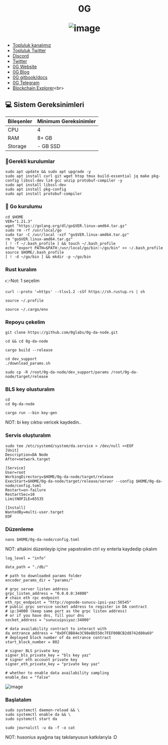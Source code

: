 <h1 align="center"> 0G

![image](https://github.com/molla202/0G/assets/91562185/6eca238f-cd35-411b-9c5a-857fbd80dd33)


</h1>


 * [Topluluk kanalımız](https://t.me/corenodechat)<br>
 * [Topluluk Twitter](https://twitter.com/corenodeHQ)<br>
 * [Discord](https://discord.com/invite/0glabs)<br>
 * [Twitter](https://twitter.com/0G_labs)<br>
 * [0G Website](https://0g.ai/)<br>
 * [0G Blog](https://blog.0g.ai/)<br>
 * [0G gitbook/docs](https://zerogravity.gitbook.io/0g-doc/)<br>
 * [0G Telegram](https://t.me/web3_0glabs)<br>
 * [Blockchain Explorer](https://explorer.corenodehq.com/0G%20Testnet.)<br>


## 💻 Sistem Gereksinimleri
| Bileşenler | Minimum Gereksinimler | 
| ------------ | ------------ |
| CPU |	4|
| RAM	| 8+ GB |
| Storage	| - GB SSD |

### 🚧Gerekli kurulumlar
```
sudo apt update && sudo apt upgrade -y
sudo apt install curl git wget htop tmux build-essential jq make pkg-config libssl-dev lz4 gcc unzip protobuf-compiler -y
sudo apt install libssl-dev
sudo apt install pkg-config
sudo apt install protobuf-compiler
```

### 🚧 Go kurulumu
```
cd $HOME
VER="1.21.3"
wget "https://golang.org/dl/go$VER.linux-amd64.tar.gz"
sudo rm -rf /usr/local/go
sudo tar -C /usr/local -xzf "go$VER.linux-amd64.tar.gz"
rm "go$VER.linux-amd64.tar.gz"
[ ! -f ~/.bash_profile ] && touch ~/.bash_profile
echo "export PATH=$PATH:/usr/local/go/bin:~/go/bin" >> ~/.bash_profile
source $HOME/.bash_profile
[ ! -d ~/go/bin ] && mkdir -p ~/go/bin
```
### Rust kuralım
👉Not: 1 seçelim
```
curl --proto '=https' --tlsv1.2 -sSf https://sh.rustup.rs | sh
```
```
source ~/.profile
```
```
source ~/.cargo/env
```
### Repoyu çekelim
```
git clone https://github.com/0glabs/0g-da-node.git
```
```
cd && cd 0g-da-node
```
```
cargo build --release
```
```
cd dev_support
./download_params.sh
```
```
sudo cp -R /root/0g-da-node/dev_support/params /root/0g-da-node/target/release
```
### BLS key olusturalım
```
cd
cd 0g-da-node
```
```
cargo run --bin key-gen
```
NOT: bi key cıktısı vericek kaydedin..
### Servis oluşturalım
```
sudo tee /etc/systemd/system/da.service > /dev/null <<EOF
[Unit]
Description=DA Node
After=network.target

[Service]
User=root
WorkingDirectory=$HOME/0g-da-node/target/release
ExecStart=$HOME/0g-da-node/target/release/server --config $HOME/0g-da-node/config.toml
Restart=on-failure
RestartSec=10
LimitNOFILE=65535

[Install]
WantedBy=multi-user.target
EOF
```
### Düzenleme
```
nano $HOME/0g-da-node/config.toml
```
NOT: altakini düzenleyip içine yapıstıralım ctrl xy enterla kaydedip çıkalım
```
log_level = "info"

data_path = "./db/"

# path to downloaded params folder
encoder_params_dir = "params/" 

# grpc server listen address
grpc_listen_address = "0.0.0.0:34000"
# chain eth rpc endpoint
eth_rpc_endpoint = "http://ognode-sunucu-ipsi-yaz:56545"
# public grpc service socket address to register in DA contract
# ip:34000 (keep same port as the grpc listen address)
# or if you have dns, fill your dns
socket_address = "sunucuipsiyaz:34000"

# data availability contract to interact with
da_entrance_address = "0xDFC8B84e3C98e8b550c7FEF00BCB2d8742d80a69"
# deployed block number of da entrance contract
start_block_number = 802

# signer BLS private key
signer_bls_private_key = "bls key yaz"
# signer eth account private key
signer_eth_private_key = "private key yaz"

# whether to enable data availability sampling
enable_das = "false"
```

![image](https://github.com/user-attachments/assets/2ab7c0f5-9463-4ea5-ab28-c231011853da)

### Başlatalım
```
sudo systemctl daemon-reload && \
sudo systemctl enable da && \
sudo systemctl start da
```
```
sudo journalctl -u da -f -o cat
```
NOT: husonius ayağına taş takılanyusun katkılarıyla :D
